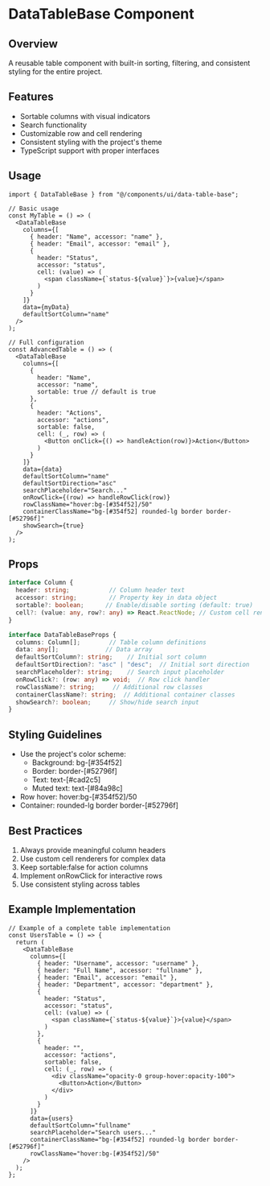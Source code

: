 # DataTableBase Component

## Overview
A reusable table component with built-in sorting, filtering, and consistent styling for the entire project.

## Features
- Sortable columns with visual indicators
- Search functionality
- Customizable row and cell rendering
- Consistent styling with the project's theme
- TypeScript support with proper interfaces

## Usage

```tsx
import { DataTableBase } from "@/components/ui/data-table-base";

// Basic usage
const MyTable = () => (
  <DataTableBase
    columns={[
      { header: "Name", accessor: "name" },
      { header: "Email", accessor: "email" },
      {
        header: "Status",
        accessor: "status",
        cell: (value) => (
          <span className={`status-${value}`}>{value}</span>
        )
      }
    ]}
    data={myData}
    defaultSortColumn="name"
  />
);

// Full configuration
const AdvancedTable = () => (
  <DataTableBase
    columns={[
      {
        header: "Name",
        accessor: "name",
        sortable: true // default is true
      },
      {
        header: "Actions",
        accessor: "actions",
        sortable: false,
        cell: (_, row) => (
          <Button onClick={() => handleAction(row)}>Action</Button>
        )
      }
    ]}
    data={data}
    defaultSortColumn="name"
    defaultSortDirection="asc"
    searchPlaceholder="Search..."
    onRowClick={(row) => handleRowClick(row)}
    rowClassName="hover:bg-[#354f52]/50"
    containerClassName="bg-[#354f52] rounded-lg border border-[#52796f]"
    showSearch={true}
  />
);
```

## Props

```typescript
interface Column {
  header: string;           // Column header text
  accessor: string;         // Property key in data object
  sortable?: boolean;      // Enable/disable sorting (default: true)
  cell?: (value: any, row?: any) => React.ReactNode; // Custom cell renderer
}

interface DataTableBaseProps {
  columns: Column[];        // Table column definitions
  data: any[];             // Data array
  defaultSortColumn?: string;    // Initial sort column
  defaultSortDirection?: "asc" | "desc";  // Initial sort direction
  searchPlaceholder?: string;    // Search input placeholder
  onRowClick?: (row: any) => void;  // Row click handler
  rowClassName?: string;     // Additional row classes
  containerClassName?: string;  // Additional container classes
  showSearch?: boolean;     // Show/hide search input
}
```

## Styling Guidelines
- Use the project's color scheme:
  - Background: bg-[#354f52]
  - Border: border-[#52796f]
  - Text: text-[#cad2c5]
  - Muted text: text-[#84a98c]
- Row hover: hover:bg-[#354f52]/50
- Container: rounded-lg border border-[#52796f]

## Best Practices
1. Always provide meaningful column headers
2. Use custom cell renderers for complex data
3. Keep sortable:false for action columns
4. Implement onRowClick for interactive rows
5. Use consistent styling across tables

## Example Implementation
```tsx
// Example of a complete table implementation
const UsersTable = () => {
  return (
    <DataTableBase
      columns={[
        { header: "Username", accessor: "username" },
        { header: "Full Name", accessor: "fullname" },
        { header: "Email", accessor: "email" },
        { header: "Department", accessor: "department" },
        {
          header: "Status",
          accessor: "status",
          cell: (value) => (
            <span className={`status-${value}`}>{value}</span>
          )
        },
        {
          header: "",
          accessor: "actions",
          sortable: false,
          cell: (_, row) => (
            <div className="opacity-0 group-hover:opacity-100">
              <Button>Action</Button>
            </div>
          )
        }
      ]}
      data={users}
      defaultSortColumn="fullname"
      searchPlaceholder="Search users..."
      containerClassName="bg-[#354f52] rounded-lg border border-[#52796f]"
      rowClassName="hover:bg-[#354f52]/50"
    />
  );
};
```